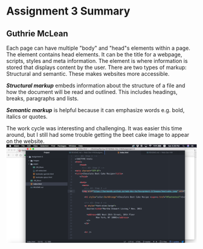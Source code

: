 # Assignment 3 Summary
## Guthrie McLean

Each page can have multiple "body" and "head"s elements within a page. The <head> element contains head elements. It can be the title for a webpage, scripts, styles and meta information. The <body> element is where information is stored that displays content by the user. There are two types of markup: Structural and semantic. These makes websites more accessible.

***Structural markup*** embeds information about the structure of a file and how the document will be read and outlined. This includes headings, breaks, paragraphs and lists.

***Semantic markup*** is helpful because it can emphasize words e.g. bold, italics or quotes.

The work cycle was interesting and challenging. It was easier this time around, but I still had some trouble getting the beet cake image to appear on the website.
![Screen Shot 2018-05-05 at 4.29.46 PM](https://github.com/Gu3ree/Web-Dev-HW/blob/master/Assignment-3/images/Screen%20Shot%202018-05-05%20at%204.29.46%20PM.png)
